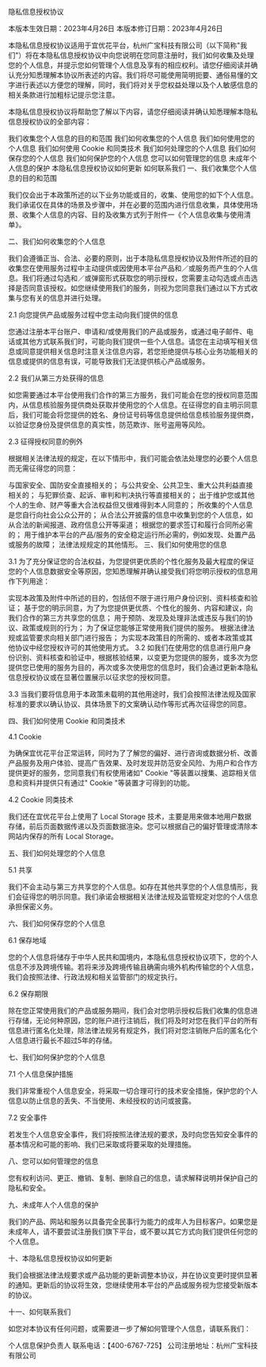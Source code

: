 隐私信息授权协议

本版本生效日期：2023年4月26日
本版本修订日期：2023年4月26日

本隐私信息授权协议适用于宜优花平台，杭州广宝科技有限公司（以下简称"我们"）将在本隐私信息授权协议中向您说明在您同意注册时，我们如何收集及处理您的个人信息，并提示您如何管理个人信息及享有的相应权利。请您仔细阅读并确认充分知悉理解本协议所表述的内容。我们将尽可能使用简明扼要、通俗易懂的文字进行表述以方便您的理解，同时，我们将对关乎您权益处理以及个人敏感信息的相关条款进行加粗标记提示您注意。

本隐私信息授权协议将帮助您了解以下内容，请您仔细阅读并确认知悉理解本隐私信息授权协议的全部内容：

我们收集您个人信息的目的和范围
我们如何收集您的个人信息
我们如何使用您的个人信息
我们如何使用 Cookie 和同类技术
我们如何处理您的个人信息
我们如何保存您的个人信息
我们如何保护您的个人信息
您可以如何管理您的信息
未成年个人信息的保护
本隐私信息授权协议如何更新
如何联系我们
一、我们收集您个人信息的目的和范围

我们仅会出于本政策所述的以下业务功能或目的，收集、使用您的如下个人信息。我们承诺仅在具体的场景及步骤中，并在必要的范围内进行信息收集，具体使用场景、收集个人信息的内容、目的及收集方式列于附件一《个人信息收集与使用清单》。

二、我们如何收集您的个人信息

我们会遵循正当、合法、必要的原则，出于本隐私信息授权协议及附件所述的目的收集您在使用服务过程中主动提供或因使用本平台产品和／或服务而产生的个人信息。我们将通过勾选和／或弹窗形式获取您的明示授权，您需要主动勾选或点击选择是否同意该授权。如您继续使用我们的服务，则视为您同意我们通过以下方式收集与您有关的信息并进行处理。

2.1 向您提供产品或服务过程中您主动向我们提供的信息

您通过注册本平台账户、申请和/或使用我们的产品或服务，或通过电子邮件、电话或其他方式联系我们时，可能向我们提供一些个人信息。请您在主动填写相关信息或同意提供相关信息时注意关注信息内容，若您拒绝提供与核心业务功能相关的信息或提供的信息有误，可能导致我们无法提供核心产品或服务。

2.2 我们从第三方处获得的信息

如您需要通过本平台使用我们合作的第三方服务，我们可能会在您的授权同意范围内，从信息核验服务提供商处获取并使用您的个人信息。在征得您的自主明示同意后，我们可能会将您提供的姓名、身份证号码等信息提供给信息核验服务提供商，以验证您身份及提供信息的真实性，防范欺诈、账号盗用等风险。

2.3 征得授权同意的例外

根据相关法律法规的规定，在以下情形中，我们可能会依法处理您的必要个人信息而无需征得您的同意：

与国家安全、国防安全直接相关的；
与公共安全、公共卫生、重大公共利益直接相关的；
与犯罪侦查、起诉、审判和判决执行等直接相关的；
出于维护您或其他个人的生命、财产等重大合法权益但又很难得到本人同意的；
所收集的个人信息是您自行向社会公众公开的；
从合法公开披露的信息中收集到您的个人信息，如从合法的新闻报道、政府信息公开等渠道；
根据您的要求签订和履行合同所必需的；
用于维护本平台的产品/服务的安全稳定运行所必需的，例如发现、处置产品或服务的故障；
法律法规规定的其他情形。
三、我们如何使用您的信息

3.1 为了充分保证您的合法权益，为您提供更优质的个性化服务及最大程度的保证您的个人信息数据安全等原因，您知悉理解并确认接受我们将您明示授权的信息用作下列用途：

实现本政策及附件中所述的目的，包括但不限于进行用户身份识别、资料核查和验证；
基于您的明示同意，为了为您提供更优质、个性化的服务、内容和建议，向我们合作的第三方共享您的信息；
用于预防、发现及处理非法或违反与我们的协议、政策或规则的行为；
为了保证您能够正常使用我们提供的服务。
根据法律法规或监管要求向相关部门进行报告；
为实现本政策目的所需的、或者本政策或其他协议中经您授权许可的其他使用方式。
3.2 如我们在使用您的信息进行用户身份识别、资料核查和验证中，根据核验结果，以变更为您提供的服务，或多次为您提供您已使用的服务为目的，再次或多次使用您的信息时，我们会通过更新本隐私信息授权协议或在显著位置展示以征求您的授权同意。

3.3 当我们要将信息用于本政策未载明的其他用途时，我们会按照法律法规及国家标准的要求以确认协议、具体场景下的文案确认动作等形式再次征得您的同意。

四、我们如何使用 Cookie 和同类技术

4.1 Cookie

为确保宜优花平台正常运转，同时为了了解您的偏好、进行咨询或数据分析、改善产品服务及用户体验、提高广告效果、及时发现并防范安全风险、为用户和合作方提供更好的服务，您同意我们有权使用诸如" Cookie "等装置以搜集、追踪相关信息和资料并提供只有通过" Cookie "等装置才可得到的功能。

4.2 Cookie 同类技术

我们还在宜优花平台上使用了 Local Storage 技术，主要是用来做本地用户数据存储，前后页面数据传递以及页面数据渲染。您可以根据自己的偏好管理或清除本网站内保存的所有 Local Storage。

五、我们如何处理您的个人信息

5.1 共享

我们不会主动与第三方共享您的个人信息。如存在其他共享您的个人信息情形，我们会征得您的明示同意。我们承诺会根据相关法律法规及监管规定对您的个人信息承担保密义务。

六、我们如何保存您的个人信息

6.1 保存地域

您的个人信息将储存于中华人民共和国境内，本隐私信息授权协议项下，您的个人信息不涉及跨境传输。若将来涉及跨境传输且确需向境外机构传输您的个人信息，我们会按照法律、行政法规和相关监管部门的规定执行。

6.2 保存期限

除在您正常使用我们的产品或服务期间，我们会对您明示授权后我们收集的信息进行存储，无论何种原因，您的账户进行注销后，我们将及时对您在我们平台的所有信息进行匿名化处理，除法律法规另有规定外，我们将对您注销账户后的匿名化个人信息进行最长不超过5年的存储。

七、我们如何保护您的个人信息

7.1 个人信息保护措施

我们非常重视个人信息安全，将采取一切合理可行的技术安全措施，保护您的个人信息以防止信息的丢失、不当使用、未经授权的访问或披露。

7.2 安全事件

若发生个人信息安全事件，我们将按照法律法规的要求，及时向您告知安全事件的基本情况和可能的影响、我们已采取或将要采取的处理措施。

八、您可以如何管理您的信息

您有权利访问、更正、撤销、复制、删除自己的信息，请求解释说明并保护自己的隐私和安全。

九、未成年人个人信息的保护

我们的产品、网站和服务以具备完全民事行为能力的成年人为目标客户。如果您是未成年人，请不要尝试注册我们旗下平台，或不要以其它方式向我们提供任何您的个人信息。

十、本隐私信息授权协议如何更新

我们会根据法律法规要求或产品功能的更新调整本协议，并在协议变更时提供显著的通知。更新后的协议将生效，您继续使用本平台的产品或服务视为您接受新版本的协议。

十一、如何联系我们

如您对本协议有任何问题，或需要进一步了解如何管理个人信息，请联系我们：

个人信息保护负责人
联系电话：【400-6767-725】
公司注册地址：杭州广宝科技有限公司
